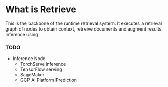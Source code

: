 


# What is Retrieve
This is the backbone of the runtime retrieval system. It executes a retrieval graph of nodes to obtain context, retreive documents and augment results. Inference using


### TODO

* Inference Node
  * TorchServe inference
  * TensorFlow serving
  * SageMaker
  * GCP AI Platform Prediction
